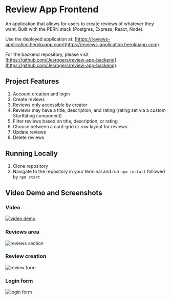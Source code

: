 # Review App Frontend

An application that allows for users to create reviews of whatever they want. Built with the PERN stack (Postgres, Express, React, Node).

Use the deployed application at: [https://reviews-application.herokuapp.com](https://reviews-application.herokuapp.com).

For the backend repository, please visit [https://github.com/Jesrogers/review-app-backend](https://github.com/Jesrogers/review-app-backend).

## Project Features

1. Account creation and login
2. Create reviews
 1. Reviews only accessible by creator
 2. Reviews may have a title, description, and rating (rating set via a custom StarRating component)
5. Filter reviews based on title, description, or rating
6. Choose between a card-grid or row layout for reviews
7. Update reviews
8. Delete reviews

## Running Locally
1. Clone repository
2. Navigate to the repository in your terminal and run `npm install` followed by `npm start` 

## Video Demo and Screenshots

### Video
[![video demo](https://i.imgur.com/BX2ndjb.png)](http://www.youtube.com/watch?v=cO7tq4hRWA8)

### Reviews area

![reviews section](https://i.imgur.com/piUqgcT.png)

### Review creation

![review form](https://i.imgur.com/wcZx3mm.png)

### Login form

![login form](https://i.imgur.com/hokSWLK.png)
